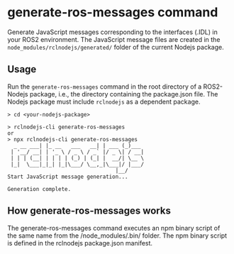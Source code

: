 # generate-ros-messages command
Generate JavaScript messages corresponding to the interfaces (.IDL)
in your ROS2 environment. The JavaScript message files are created in the `node_modules/rclnodejs/generated/` folder of the current Nodejs package.

## Usage
Run the `generate-ros-messages` command in the root directory of a ROS2-Nodejs package, i.e., the directory containing the package.json file. The Nodejs package must include `rclnodejs` as a dependent package.

```
> cd <your-nodejs-package>

> rclnodejs-cli generate-ros-messages
or
> npx rclnodejs-cli generate-ros-messages
  _ __ ___| |_ __   ___   __| | ___ (_)___ 
 | '__/ __| | '_ \ / _ \ / _` |/ _ \| / __|
 | | | (__| | | | | (_) | (_| |  __/| \__ \
 |_|  \___|_|_| |_|\___/ \__,_|\___|/ |___/
                                  |__/     
Start JavaScript message generation...

Generation complete.
```

## How generate-ros-messages works
The generate-ros-messages command executes an npm binary script of the same name from the <your-nodejs-pkg>/node_modules/.bin/ folder. The npm binary script is defined in the rclnodejs package.json manifest. 